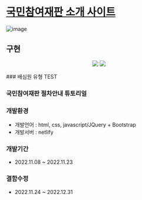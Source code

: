 # <a href="https://www.xn--3e0b39ycphhxbiwjool.kr/summary/intro.php">국민참여재판 소개 사이트<a/>
![image](https://user-images.githubusercontent.com/55049159/210795554-effbd65b-cee7-48dc-b35c-744b1bd93351.png)

## 구현
  <p align="center">
   <img src="https://user-images.githubusercontent.com/55049159/210797007-7c4ea8c4-312b-4095-a400-71d0313013c3.gif" >
  <img src="https://user-images.githubusercontent.com/55049159/210797437-0cce5080-7619-4943-9a1d-04b682dd25d7.gif" >
  </p>
### 배심원 유형 TEST 


### 국민참여재판 절차안내 튜토리얼


### 개발환경
- 개발언어 : html, css, javascript/JQuery + Bootstrap
- 개발서버 : netlify 

### 개발기간 
- 2022.11.08 ~ 2022.11.23

### 결함수정 
- 2022.11.24 ~ 2022.12.31


